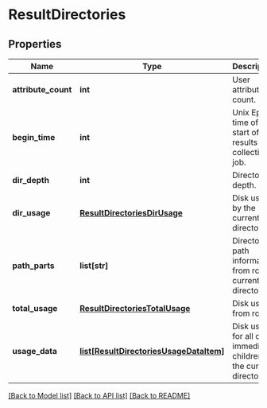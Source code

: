 # ResultDirectories

## Properties
Name | Type | Description | Notes
------------ | ------------- | ------------- | -------------
**attribute_count** | **int** | User attribute count. | 
**begin_time** | **int** | Unix Epoch time of start of results collection job. | 
**dir_depth** | **int** | Directory depth. | 
**dir_usage** | [**ResultDirectoriesDirUsage**](ResultDirectoriesDirUsage.md) | Disk usage by the current directory. | 
**path_parts** | **list[str]** | Directory path information from root to current directory. | 
**total_usage** | [**ResultDirectoriesTotalUsage**](ResultDirectoriesTotalUsage.md) | Disk usage from root. | 
**usage_data** | [**list[ResultDirectoriesUsageDataItem]**](ResultDirectoriesUsageDataItem.md) | Disk usage for all of immediate children of the current directory. | 

[[Back to Model list]](../README.md#documentation-for-models) [[Back to API list]](../README.md#documentation-for-api-endpoints) [[Back to README]](../README.md)



